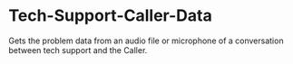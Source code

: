 # Tech-Support-Caller-Data
Gets the problem data from an audio file or microphone of a conversation between tech support and the Caller. 
